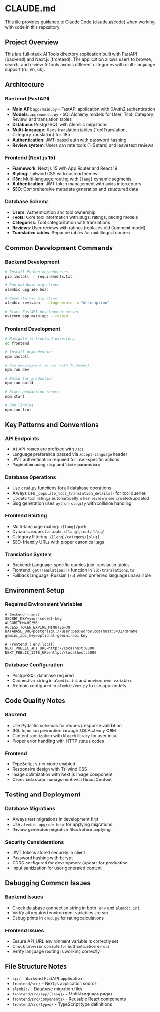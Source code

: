 # CLAUDE.md

This file provides guidance to Claude Code (claude.ai/code) when working with code in this repository.

## Project Overview

This is a full-stack AI Tools directory application built with FastAPI (backend) and Next.js (frontend). The application allows users to browse, search, and review AI tools across different categories with multi-language support (ru, en, uk).

## Architecture

### Backend (FastAPI)
- **Main API**: `app/main.py` - FastAPI application with OAuth2 authentication
- **Models**: `app/models.py` - SQLAlchemy models for User, Tool, Category, Review, and translation tables
- **Database**: PostgreSQL with Alembic migrations
- **Multi-language**: Uses translation tables (ToolTranslation, CategoryTranslation) for i18n
- **Authentication**: JWT-based auth with password hashing
- **Review system**: Users can rate tools (1-5 stars) and leave text reviews

### Frontend (Next.js 15)
- **Framework**: Next.js 15 with App Router and React 19
- **Styling**: Tailwind CSS with custom themes
- **i18n**: Multi-language routing with `[lang]` dynamic segments
- **Authentication**: JWT token management with axios interceptors
- **SEO**: Comprehensive metadata generation and structured data

### Database Schema
- **Users**: Authentication and tool ownership
- **Tools**: Core tool information with slugs, ratings, pricing models
- **Categories**: Tool categorization with translations
- **Reviews**: User reviews with ratings (replaces old Comment model)
- **Translation tables**: Separate tables for multilingual content

## Common Development Commands

### Backend Development
```bash
# Install Python dependencies
pip install -r requirements.txt

# Run database migrations
alembic upgrade head

# Generate new migration
alembic revision --autogenerate -m "description"

# Start FastAPI development server
uvicorn app.main:app --reload
```

### Frontend Development
```bash
# Navigate to frontend directory
cd frontend

# Install dependencies
npm install

# Run development server with Turbopack
npm run dev

# Build for production
npm run build

# Start production server
npm start

# Run linting
npm run lint
```

## Key Patterns and Conventions

### API Endpoints
- All API routes are prefixed with `/api`
- Language preference passed via `Accept-Language` header
- JWT authentication required for user-specific actions
- Pagination using `skip` and `limit` parameters

### Database Operations
- Use `crud.py` functions for all database operations
- Always use `_populate_tool_translation_details()` for tool queries
- Update tool ratings automatically when reviews are created/updated
- Slug generation uses `python-slugify` with collision handling

### Frontend Routing
- Multi-language routing: `/[lang]/path`
- Dynamic routes for tools: `/[lang]/tool/[slug]`
- Category filtering: `/[lang]/category/[slug]`
- SEO-friendly URLs with proper canonical tags

### Translation System
- Backend: Language-specific queries join translation tables
- Frontend: `getTranslations()` function in `lib/translations.ts`
- Fallback language: Russian (`ru`) when preferred language unavailable

## Environment Setup

### Required Environment Variables
```
# Backend (.env)
SECRET_KEY=your-secret-key
ALGORITHM=HS256
ACCESS_TOKEN_EXPIRE_MINUTES=30
DATABASE_URL=postgresql://user:password@localhost:5432/dbname
gemini_api_key=optional-gemini-api-key

# Frontend (.env.local)
NEXT_PUBLIC_API_URL=http://localhost:8000
NEXT_PUBLIC_SITE_URL=http://localhost:3000
```

### Database Configuration
- PostgreSQL database required
- Connection string in `alembic.ini` and environment variables
- Alembic configured in `alembic/env.py` to use app models

## Code Quality Notes

### Backend
- Use Pydantic schemas for request/response validation
- SQL injection prevention through SQLAlchemy ORM
- Content sanitization with `bleach` library for user input
- Proper error handling with HTTP status codes

### Frontend
- TypeScript strict mode enabled
- Responsive design with Tailwind CSS
- Image optimization with Next.js Image component
- Client-side state management with React Context

## Testing and Deployment

### Database Migrations
- Always test migrations in development first
- Use `alembic upgrade head` for applying migrations
- Review generated migration files before applying

### Security Considerations
- JWT tokens stored securely in client
- Password hashing with bcrypt
- CORS configured for development (update for production)
- Input sanitization for user-generated content

## Debugging Common Issues

### Backend Issues
- Check database connection string in both `.env` and `alembic.ini`
- Verify all required environment variables are set
- Debug prints in `crud.py` for rating calculations

### Frontend Issues
- Ensure API_URL environment variable is correctly set
- Check browser console for authentication errors
- Verify language routing is working correctly

## File Structure Notes

- `app/` - Backend FastAPI application
- `frontend/src/` - Next.js application source
- `alembic/` - Database migration files
- `frontend/src/app/[lang]/` - Multi-language pages
- `frontend/src/components/` - Reusable React components
- `frontend/src/types/` - TypeScript type definitions